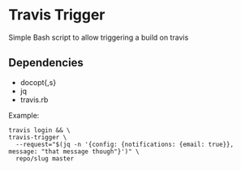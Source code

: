 # Travis Trigger

Simple Bash script to allow triggering a build on travis

## Dependencies

- docopt{,s}
- jq
- travis.rb

Example: 
```
travis login && \
travis-trigger \
  --request="$(jq -n '{config: {notifications: {email: true}}, message: "that message though"}')" \
  repo/slug master
```
